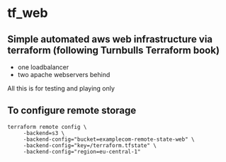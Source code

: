 # tf_web

## Simple automated aws web infrastructure via terraform (following Turnbulls Terraform book)
* one loadbalancer
* two apache webservers behind

All this is for testing and playing only

## To configure remote storage ##
```
terraform remote config \
     -backend=s3 \
     -backend-config="bucket=examplecom-remote-state-web" \
     -backend-config="key=/terraform.tfstate" \
     -backend-config="region=eu-central-1"
```
